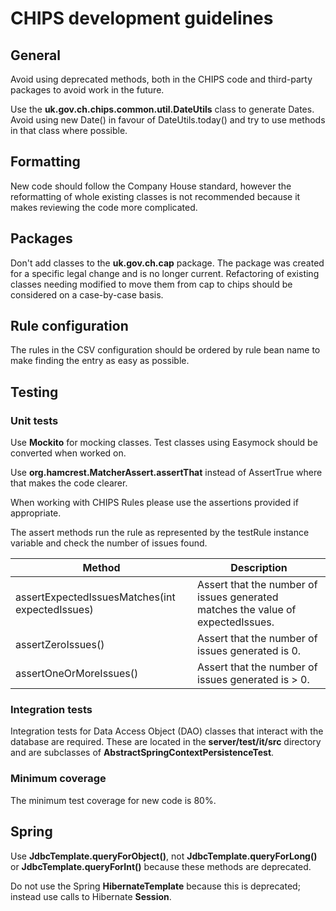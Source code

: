 # CHIPS development guidelines

## General

Avoid using deprecated methods, both in the CHIPS code and third-party packages
to avoid work in the future.

Use the **uk.gov.ch.chips.common.util.DateUtils** class to generate Dates.
Avoid using new Date() in favour of DateUtils.today() and try to use methods in
that class where possible.

## Formatting

New code should follow the Company House standard, however the reformatting of
whole existing classes is not recommended because it makes reviewing the
code more complicated.

## Packages

Don't add classes to the **uk.gov.ch.cap** package. The package was created for
a specific legal change and is no longer current. Refactoring of existing classes
needing modified to move them from cap to chips should be considered
on a case-by-case basis.

## Rule configuration

The rules in the CSV configuration should be ordered by rule bean name to make
finding the entry as easy as possible.

## Testing

### Unit tests

Use **Mockito** for mocking classes.
Test classes using Easymock should be converted when worked on.

Use **org.hamcrest.MatcherAssert.assertThat** instead of
AssertTrue where that makes the code clearer.

When working with CHIPS Rules please use the assertions provided if appropriate.

The assert methods run the rule as represented by the testRule instance 
variable and check the number of issues found.

| Method                    | Description                                        |
|---------------------------|----------------------------------------------------|
| assertExpectedIssuesMatches(int expectedIssues) | Assert that the number of issues generated matches the value of expectedIssues. |
| assertZeroIssues()        | Assert that the number of issues generated is 0.   |
| assertOneOrMoreIssues()   | Assert that the number of issues generated is > 0. |

### Integration tests

Integration tests for Data Access Object (DAO) classes that interact with the database
are required. These are located in the **server/test/it/src** directory and are subclasses
of **AbstractSpringContextPersistenceTest**.

### Minimum coverage

The minimum test coverage for new code is 80%.

## Spring

Use **JdbcTemplate.queryForObject()**,
not **JdbcTemplate.queryForLong()** or **JdbcTemplate.queryForInt()**
because these methods are deprecated.

Do not use the Spring **HibernateTemplate** because this is deprecated;
instead use calls to Hibernate **Session**.
